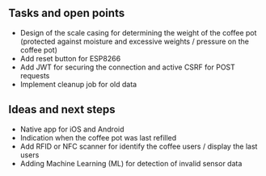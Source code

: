 ## Tasks and open points

- Design of the scale casing for determining the weight of the coffee pot (protected against moisture and excessive weights / pressure on the coffee pot)
- Add reset button for ESP8266
- Add JWT for securing the connection and active CSRF for POST requests
- Implement cleanup job for old data

## Ideas and next steps

- Native app for iOS and Android
- Indication when the coffee pot was last refilled
- Add RFID or NFC scanner for identify the coffee users / display the last users
- Adding Machine Learning (ML) for detection of invalid sensor data

